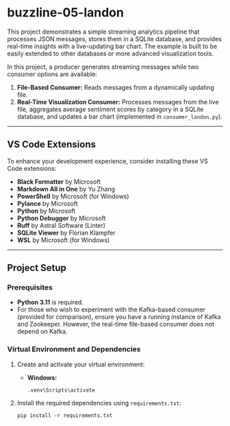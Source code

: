 # buzzline-05-landon

This project demonstrates a simple streaming analytics pipeline that processes JSON messages, stores them in a SQLite database, and provides real-time insights with a live-updating bar chart. The example is built to be easily extended to other databases or more advanced visualization tools.

In this project, a producer generates streaming messages while two consumer options are available:
1. **File-Based Consumer:** Reads messages from a dynamically updating file.
2. **Real-Time Visualization Consumer:** Processes messages from the live file, aggregates average sentiment scores by category in a SQLite database, and updates a bar chart (implemented in `consumer_landon.py`).

---

## VS Code Extensions

To enhance your development experience, consider installing these VS Code extensions:
- **Black Formatter** by Microsoft
- **Markdown All in One** by Yu Zhang
- **PowerShell** by Microsoft (for Windows)
- **Pylance** by Microsoft
- **Python** by Microsoft
- **Python Debugger** by Microsoft
- **Ruff** by Astral Software (Linter)
- **SQLite Viewer** by Florian Klampfer
- **WSL** by Microsoft (for Windows)

---

## Project Setup

### Prerequisites
- **Python 3.11** is required.
- For those who wish to experiment with the Kafka-based consumer (provided for comparison), ensure you have a running instance of Kafka and Zookeeper. However, the real-time file-based consumer does not depend on Kafka.

### Virtual Environment and Dependencies
1. Create and activate your virtual environment:
   - **Windows:**
     ```shell
     .venv\Scripts\activate
     ```
   
2. Install the required dependencies using `requirements.txt`:
   ```shell
   pip install -r requirements.txt
